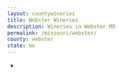 ```yaml
---
layout: countywineries
title: Webster Wineries
description: Wineries in Webster MO
permalink: /missouri/webster/
county: webster
state: mo
---
```

-
